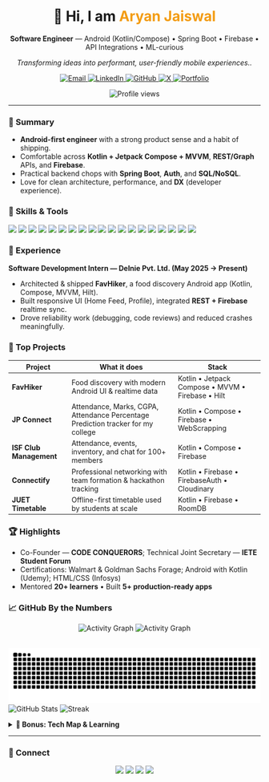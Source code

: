 <!--
  Aryan Jaiswaaal — GitHub Profile README
  Design goals:
  • Professional, skimmable, and conversion-friendly for recruiters
  • Modern visuals without heavy gimmicks; works in both light & dark modes
  • Uses well-supported widgets with graceful fallbacks
  • Sections organized for credibility: Summary → Skills → Work → Projects → Achievements → Stats → Contact
-->

<!-- Title -->
<h1 align="center">👋 Hi, I am <span style="color:#f39c12;font-weight:700">Aryan Jaiswal</span></h1>
<p align="center">
  <b>Software Engineer</b> — Android (Kotlin/Compose) • Spring Boot • Firebase • API Integrations • ML-curious
</p>
<p align="center"><em>Transforming ideas into performant, user-friendly mobile experiences..</em></p>

<!-- Quick actions -->
<p align="center">
  <a href="mailto:aryanjaiswal123123@gmail.com">
    <img alt="Email" src="https://img.shields.io/badge/Email-aryanjaiswal123123%40gmail.com-D14836?style=for-the-badge&logo=gmail&logoColor=white">
  </a>
  <a href="https://linkedin.com/in/aryanjaiswal1" target="_blank">
    <img alt="LinkedIn" src="https://img.shields.io/badge/LinkedIn-Connect-0A66C2?style=for-the-badge&logo=linkedin&logoColor=white">
  </a>
  <a href="https://github.com/DebugWithAryan" target="_blank">
    <img alt="GitHub" src="https://img.shields.io/badge/GitHub-DebugWithAryan-111?style=for-the-badge&logo=github">
  </a>
  <a href="https://x.com/Aryan_eee" target="_blank">
    <img alt="X" src="https://img.shields.io/badge/X-Follow-111?style=for-the-badge&logo=x&logoColor=white">
  </a>
  <a href="https://aryan-pi.vercel.app/" target="_blank">
    <img alt="Portfolio" src="https://img.shields.io/badge/Portfolio-Visit-000?style=for-the-badge&logo=vercel&logoColor=white">
  </a>
</p>

<p align="center">
  <img src="https://komarev.com/ghpvc/?username=debugwitharyan&label=Profile%20views&color=0e75b6&style=flat" alt="Profile views"/>
</p>

<hr/>



<!-- Summary — tight, impact-first -->
### 🚀 Summary
- **Android-first engineer** with a strong product sense and a habit of shipping.  
- Comfortable across **Kotlin + Jetpack Compose + MVVM**, **REST/Graph** APIs, and **Firebase**.  
- Practical backend chops with **Spring Boot**, **Auth**, and **SQL/NoSQL**.  
- Love for clean architecture, performance, and **DX** (developer experience).

<!-- Skills with compact badge grid -->
### 🧠 Skills & Tools
<div>
  <!-- Languages -->
  <img src="https://img.shields.io/badge/Kotlin-7F52FF?style=for-the-badge&logo=kotlin&logoColor=white"/>
  <img src="https://img.shields.io/badge/Java-ED8B00?style=for-the-badge&logo=openjdk&logoColor=white"/>
  <img src="https://img.shields.io/badge/Python-3776AB?style=for-the-badge&logo=python&logoColor=white"/>
  <img src="https://img.shields.io/badge/C++-00599C?style=for-the-badge&logo=cplusplus&logoColor=white"/>
  <img src="https://img.shields.io/badge/JavaScript-F7DF1E?style=for-the-badge&logo=javascript&logoColor=000"/>
  <!-- Android / Frameworks -->
  <img src="https://img.shields.io/badge/Jetpack%20Compose-00C4B3?style=for-the-badge&logo=jetpackcompose&logoColor=white"/>
  <img src="https://img.shields.io/badge/Android%20SDK-3DDC84?style=for-the-badge&logo=android&logoColor=white"/>
  <img src="https://img.shields.io/badge/Spring%20Boot-6DB33F?style=for-the-badge&logo=springboot&logoColor=white"/>
  <!-- Data / APIs / DI -->
  <img src="https://img.shields.io/badge/Retrofit-000?style=for-the-badge&logo=square&logoColor=white"/>
  <img src="https://img.shields.io/badge/Dagger--Hilt-0EA5E9?style=for-the-badge"/>
  <img src="https://img.shields.io/badge/REST%20APIs-1F2937?style=for-the-badge"/>
  <!-- Datastores -->
  <img src="https://img.shields.io/badge/Firebase-FFCA28?style=for-the-badge&logo=firebase&logoColor=000"/>
  <img src="https://img.shields.io/badge/Room%20DB-F57C00?style=for-the-badge"/>
  <img src="https://img.shields.io/badge/SQLite-07405E?style=for-the-badge&logo=sqlite&logoColor=white"/>
  <img src="https://img.shields.io/badge/MySQL-0F6?style=for-the-badge&logo=mysql&logoColor=white"/>
  <img src="https://img.shields.io/badge/MongoDB-47A248?style=for-the-badge&logo=mongodb&logoColor=white"/>
  <!-- Dev tools -->
  <img src="https://img.shields.io/badge/Android%20Studio-3DDC84?style=for-the-badge&logo=androidstudio&logoColor=white"/>
  <img src="https://img.shields.io/badge/Postman-FF6C37?style=for-the-badge&logo=postman&logoColor=white"/>
  <img src="https://img.shields.io/badge/Git%2FGitHub-111?style=for-the-badge&logo=git&logoColor=white"/>
</div>

<!-- Experience -->
### 🧩 Experience
**Software Development Intern — Delnie Pvt. Ltd. (May 2025 → Present)**  
- Architected & shipped **FavHiker**, a food discovery Android app (Kotlin, Compose, MVVM, Hilt).  
- Built responsive UI (Home Feed, Profile), integrated **REST + Firebase** realtime sync.  
- Drove reliability work (debugging, code reviews) and reduced crashes meaningfully.

<!-- Projects table — concise & scannable -->
### 🌟 Top Projects
<table>
  <thead>
    <tr><th>Project</th><th>What it does</th><th>Stack</th></tr>
  </thead>
  <tbody>
    <tr>
      <td><b>FavHiker</b></td>
      <td>Food discovery with modern Android UI & realtime data</td>
      <td>Kotlin • Jetpack Compose • MVVM • Firebase • Hilt</td>
    </tr>
    <tr>
         <td><b>JP Connect</b></td>
      <td>Attendance, Marks, CGPA, Attendance Percentage Prediction tracker for my college</td>
      <td>Kotlin • Compose • Firebase • WebScrapping
    </td>
    <tr>
      <td><b>ISF Club Management</b></td>
      <td>Attendance, events, inventory, and chat for 100+ members</td>
      <td>Kotlin • Compose • Firebase</td>
    </tr>
    <tr>
      <td><b>Connectify</b></td>
      <td>Professional networking with team formation & hackathon tracking</td>
      <td>Kotlin • Firebase • FirebaseAuth • Cloudinary </td>
    </tr>
    <tr>
      <td><b>JUET Timetable</b></td>
      <td>Offline-first timetable used by students at scale</td>
      <td>Kotlin • Firebase • RoomDB</td>
    </tr>
  </tbody>
</table>

<!-- Achievements -->
### 🏆 Highlights
- Co-Founder — <b>CODE CONQUERORS</b>; Technical Joint Secretary — <b>IETE Student Forum</b>  
- Certifications: Walmart & Goldman Sachs Forage; Android with Kotlin (Udemy); HTML/CSS (Infosys)  
- Mentored <b>20+ learners</b> • Built <b>5+ production-ready apps</b>

<!-- Stats — light/dark aware via <picture> -->
### 📈 GitHub By the Numbers
<p align="center">
  <!-- Activity graph -->
  <img alt="Activity Graph" src="https://github-readme-activity-graph.vercel.app/graph?username=debugwitharyan&theme=github-dark&area=true&hide_border=true#gh-dark-mode-only" />
  <img alt="Activity Graph" src="https://github-readme-activity-graph.vercel.app/graph?username=debugwitharyan&theme=github-light&area=true&hide_border=true#gh-light-mode-only" />
  <br/><br/>
  
<!-- Contribution Snake -->
<div align="center">
  <img src="https://raw.githubusercontent.com/DebugWithAryan/DebugWithAryan/output/snake.svg" alt="Snake animation" />
</div>

  <!-- Core stats -->
  <picture>
    <source media="(prefers-color-scheme: dark)" srcset="https://github-readme-stats.vercel.app/api?username=debugwitharyan&show_icons=true&include_all_commits=true&count_private=true&hide_border=true&theme=radical">
    <img height="165" alt="GitHub Stats" src="https://github-readme-stats.vercel.app/api?username=debugwitharyan&show_icons=true&include_all_commits=true&count_private=true&hide_border=true&theme=default"/>
  </picture>
  <picture>
    <source media="(prefers-color-scheme: dark)" srcset="https://github-readme-streak-stats.herokuapp.com?user=debugwitharyan&theme=radical&hide_border=true">
    <img height="165" alt="Streak" src="https://github-readme-streak-stats.herokuapp.com?user=debugwitharyan&theme=default&hide_border=true"/>
  </picture>
</p>

<!-- Optional extras collapsed to avoid clutter -->
<details>
  <summary><b>🧩 Bonus: Tech Map & Learning</b></summary>
  <br/>
  <b>Now:</b> KMP • Advanced Kotlin • Spring Boot services • ML experiments<br/>
  <b>Next:</b> Compose Multiplatform • Offline-first patterns • CI/CD for mobile
</details>

<hr/>

### 🤝 Connect
<p align="center">
  <a href="mailto:aryanjaiswal123123@gmail.com"><img src="https://img.shields.io/badge/Email-Contact-D14836?style=for-the-badge&logo=gmail&logoColor=white"></a>
  <a href="https://linkedin.com/in/aryanjaiswal1" target="_blank"><img src="https://img.shields.io/badge/LinkedIn-Message-0A66C2?style=for-the-badge&logo=linkedin&logoColor=white"></a>
  <a href="https://x.com/Aryan_eee" target="_blank"><img src="https://img.shields.io/badge/X-Follow-111?style=for-the-badge&logo=x&logoColor=white"></a>
  <a href="https://aryan-pi.vercel.app/" target="_blank"><img src="https://img.shields.io/badge/Portfolio-Visit-000?style=for-the-badge&logo=vercel&logoColor=white"></a>
</p>
